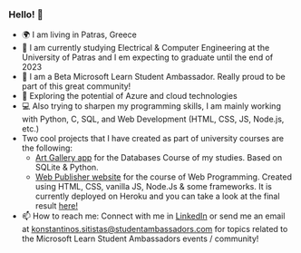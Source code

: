 ### Hello!  👋
- 🌍 I am living in Patras, Greece
- 🏫 I am currently studying Electrical & Computer Engineering at the University of Patras and I em expecting to graduate until the end of 2023
- 🔭 I am a Beta Microsoft Learn Student Ambassador. Really proud to be part of this great community!
- 🌱 Exploring the potential of Azure and cloud technologies
- 💻 Also trying to sharpen my programming skills, I am mainly working with Python, C, SQL, and Web Development (HTML, CSS, JS, Node.js, etc.)
- Two cool projects that I have created as part of university courses are the following:
   - [Art Gallery app](https://github.com/sitistas/art-gallery-ECE_CK703-team18) for the Databases Course of my studies. Based on SQLite & Python.
   - [Web Publisher website](https://github.com/sitistas/ECE_CK802-team_18) for the course of Web Programming. Created using HTML, CSS, vanilla JS, Node.Js & some frameworks. It is currently deployed on Heroku and you can take a look at the final result [here!](https://web-project-team18.herokuapp.com/)
- 📫 How to reach me: Connect with me in [LinkedIn](https://www.linkedin.com/in/sitistas/) or send me an email at [konstantinos.sitistas@studentambassadors.com](mailto:konstantinos.sitistas@studentambassadors.com) for topics related to the Microsoft Learn Student Ambassadors events / community!
<!-- - 🏢 Looking for an internship in the Computer Engineering field, to sharpen my skills alongside my studies!  
   Starting my thesis on NLP -->
 
